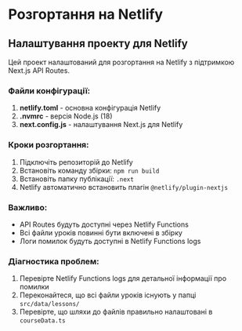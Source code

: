 # Розгортання на Netlify

## Налаштування проекту для Netlify

Цей проект налаштований для розгортання на Netlify з підтримкою Next.js API Routes.

### Файли конфігурації:

1. **netlify.toml** - основна конфігурація Netlify
2. **.nvmrc** - версія Node.js (18)
3. **next.config.js** - налаштування Next.js для Netlify

### Кроки розгортання:

1. Підключіть репозиторій до Netlify
2. Встановіть команду збірки: `npm run build`
3. Встановіть папку публікації: `.next`
4. Netlify автоматично встановить плагін `@netlify/plugin-nextjs`

### Важливо:

- API Routes будуть доступні через Netlify Functions
- Всі файли уроків повинні бути включені в збірку
- Логи помилок будуть доступні в Netlify Functions logs

### Діагностика проблем:

1. Перевірте Netlify Functions logs для детальної інформації про помилки
2. Переконайтеся, що всі файли уроків існують у папці `src/data/lessons/`
3. Перевірте, що шляхи до файлів правильно налаштовані в `courseData.ts`